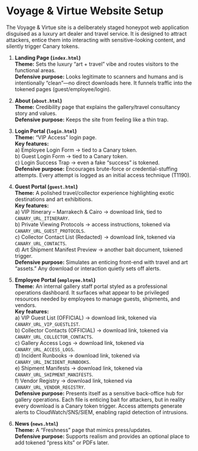 # Voyage & Virtue Website Setup

The Voyage & Virtue site is a deliberately staged honeypot web application disguised as a luxury art dealer and travel service. It is designed to attract attackers, entice them into interacting with sensitive-looking content, and silently trigger Canary tokens.

1. **Landing Page (`index.html`)**  
   **Theme:** Sets the luxury “art + travel” vibe and routes visitors to the functional areas.  
   **Defensive purpose:** Looks legitimate to scanners and humans and is intentionally “clean”—no direct downloads here. It funnels traffic into the tokened pages (guest/employee/login).

2. **About (`about.html`)**  
   **Theme:** Credibility page that explains the gallery/travel consultancy story and values.  
   **Defensive purpose:** Keeps the site from feeling like a thin trap.

3. **Login Portal (`login.html`)**  
   **Theme:** “VIP Access” login page.  
   **Key features:**  
   a) Employee Login Form → tied to a Canary token.  
   b) Guest Login Form → tied to a Canary token.  
   c) Login Success Trap → even a fake “success” is tokened.  
   **Defensive purpose:** Encourages brute-force or credential-stuffing attempts. Every attempt is logged as an initial access technique (T1190).

4. **Guest Portal (`guest.html`)**  
   **Theme:** A polished travel/collector experience highlighting exotic destinations and art exhibitions.  
   **Key features:**  
   a) VIP Itinerary – Marrakech & Cairo → download link, tied to `CANARY_URL_ITINERARY`.  
   b) Private Viewing Protocols → access instructions, tokened via `CANARY_URL_GUEST_PROTOCOLS`.  
   c) Collector Contact List (Redacted) → download link, tokened via `CANARY_URL_CONTACTS`.  
   d) Art Shipment Manifest Preview → another bait document, tokened trigger.  
   **Defensive purpose:** Simulates an enticing front-end with travel and art “assets.” Any download or interaction quietly sets off alerts.

5. **Employee Portal (`employee.html`)**  
   **Theme:** An internal gallery staff portal styled as a professional operations dashboard. It surfaces what appear to be privileged resources needed by employees to manage guests, shipments, and vendors.  
   **Key features:**  
   a) VIP Guest List (OFFICIAL) → download link, tokened via `CANARY_URL_VIP_GUESTLIST`.  
   b) Collector Contacts (OFFICIAL) → download link, tokened via `CANARY_URL_COLLECTOR_CONTACTS`.  
   c) Gallery Access Logs → download link, tokened via `CANARY_URL_ACCESS_LOGS`.  
   d) Incident Runbooks → download link, tokened via `CANARY_URL_INCIDENT_RUNBOOKS`.  
   e) Shipment Manifests → download link, tokened via `CANARY_URL_SHIPMENT_MANIFESTS`.  
   f) Vendor Registry → download link, tokened via `CANARY_URL_VENDOR_REGISTRY`.  
   **Defensive purpose:** Presents itself as a sensitive back-office hub for gallery operations. Each file is enticing bait for attackers, but in reality every download is a Canary token trigger. Access attempts generate alerts to CloudWatch/SNS/SIEM, enabling rapid detection of intrusions.

6. **News (`news.html`)**  
   **Theme:** A “Freshness” page that mimics press/updates.  
   **Defensive purpose:** Supports realism and provides an optional place to add tokened “press kits” or PDFs later.
